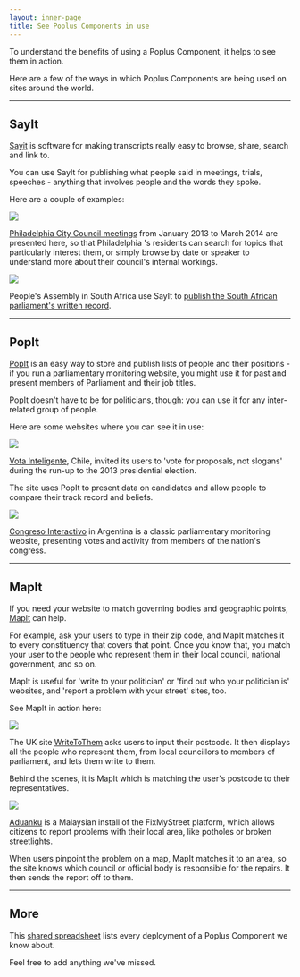 ```yaml
---
layout: inner-page
title: See Poplus Components in use
---
```


To understand the benefits of using a Poplus Component, it helps to see them in action.

Here are a few of the ways in which Poplus Components are being used on sites around the world.

---

## SayIt

<a href="http://sayit.mysociety.org/">Sayit</a> is software for making transcripts really easy to browse,  share, search and link to.

You can use SayIt for publishing what people said in meetings, trials, speeches - anything that involves people and the words they spoke.

Here are a couple of examples:

<div class="grid-row"><div class="column-one-of-two">

  <a href="http://philadelphia.sayit.mysociety.org/speakers">
    <img class="example-screenshot" src="{{site.baseurl}}/assets/img/example-sayit-philly.png">
  </a>

  <p><a href="http://philadelphia.sayit.mysociety.org/">Philadelphia City Council meetings</a> from January 2013 to March 2014 are presented here, so that Philadelphia 's residents can search for topics that particularly interest them, or simply browse by date or speaker to understand more about their council's internal workings.</p>

</div><div class="column-one-of-two">

  <a href="http://www.pa.org.za/hansard/2014/february/20/proceedings-of-the-national-assembly-thursday-20-f/announcements-tablings-and-committee-reports-reply">
    <img class="example-screenshot" src="{{site.baseurl}}/assets/img/example-sayit-pa.png">
  </a>

  <p>People's Assembly in South Africa use SayIt to <a href="http://www.pa.org.za/hansard/">publish the South African parliament's written record</a>.</p>

</div></div>

---

## PopIt

<a href="http://popit.poplus.org/">PopIt</a> is an easy way to store and publish lists of people and their positions - if you run a parliamentary monitoring website, you might use it for past and present members of Parliament and their job titles.

PopIt doesn't have to be for politicians, though: you can use it for any inter-related group of people.

Here are some websites where you can see it in use:

<div class="grid-row"><div class="column-one-of-two">

  <a href="http://votainteligente.cl">
    <img class="example-screenshot" src="{{site.baseurl}}/assets/img/example-popit-vota.png">
  </a>

  <p><a href="http://votainteligente.cl/">Vota Inteligente</a>, Chile, invited its users to 'vote for proposals, not slogans'  during the run-up to the 2013 presidential election.</p>

  <p>The site uses PopIt to present data on candidates and allow people to compare their track record and beliefs.</p>

</div><div class="column-one-of-two">

  <a href="http://monitor.congresointeractivo.org/congresistas">
    <img class="example-screenshot" src="{{site.baseurl}}/assets/img/example-popit-congreso.png">
  </a>

  <p><a href="http://monitor.congresointeractivo.org/">Congreso Interactivo</a> in Argentina is a classic parliamentary monitoring website, presenting votes and activity from members of the nation's congress.</p>

</div></div>

---

## MapIt

If you need your website to match governing bodies and geographic points, <a href="http://mapit.poplus.org/">MapIt</a> can help.

For example, ask your users to type in their zip code, and MapIt matches it to every constituency that covers that point. Once you know that, you match your user to the people who represent them in their local council, national government, and so on.

MapIt is useful for 'write to your politician' or 'find out who your politician is' websites, and 'report a problem with your street' sites, too.

See MapIt in action here:

<div class="grid-row"><div class="column-one-of-two">

  <a href="https://www.writetothem.com">
    <img class="example-screenshot" src="{{site.baseurl}}/assets/img/example-mapit-wtt.jpg">
  </a>

  <p>The UK site <a href="https://www.writetothem.com/">WriteToThem</a> asks users to input their postcode. It then displays all the people who represent them, from local councillors to members of parliament, and lets them write to them.</p>

  <p>Behind the scenes, it is MapIt which is matching the user's postcode to their representatives.</p>

</div><div class="column-one-of-two">

  <a href="http://aduanku.my">
    <img class="example-screenshot" src="{{site.baseurl}}/assets/img/example-mapit-aduanku.png">
  </a>

  <p><a href="http://aduanku.my/">Aduanku</a> is a Malaysian install of the FixMyStreet platform, which allows citizens to report problems with their local area, like potholes or broken streetlights.</p>

  <p>When users pinpoint the problem on a map, MapIt matches it to an area, so the site knows which council or official body is responsible for the repairs. It then sends the report off to them.</p>

</div></div>

---

## More

This <a href="https://docs.google.com/spreadsheets/d/12V1Ysp14T2YWa0jTCbOA1z9eb4XlNS0Q33vZGkYeFe8/edit#gid=0">shared spreadsheet</a> lists every deployment of a Poplus Component we know about.

Feel free to add anything we've missed.
